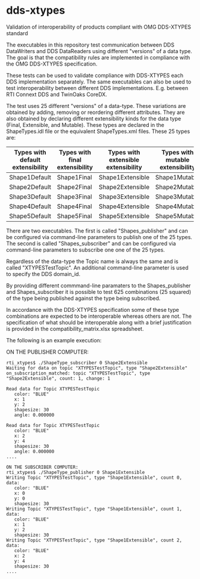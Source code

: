 # dds-xtypes
Validation of interoperability  of products compliant with OMG DDS-XTYPES standard

The executables in this repository test communication between DDS DataWriters and DDS DataReaders using different "versions" of a data type.  The goal is that the compatibility rules are implemented in compliance with the OMG DDS-XTYPES specification.

These tests can be used to validate compliance with DDS-XTYPES each DDS implementation separately. The same executables can also be used to test interoperability between different DDS implementations. E.g. between RTI Connext DDS and TwinOaks CoreDX.

The test uses 25 different "versions" of a data-type. These variations are obtained by adding, removing or reordering different attributes. They are also obtained by declaring different extensibility kinds for the data type (Final, Extensible, and Mutable). These types are declared in the ShapeTypes.idl file or the equivalent ShapeTypes.xml files. These 25 types are:

Types with default extensibility  | Types with final extensibility  | Types with extensible extensibility  | Types with mutable extensibility  | Types with mutable extensibiity specifying explicit ID 
------------- | ----------- | ---------------- | ------------- | ------------------------ 
Shape1Default | Shape1Final | Shape1Extensible | Shape1Mutable | Shape1MutableExplicitID
Shape2Default | Shape2Final | Shape2Extensible | Shape2Mutable | Shape2MutableExplicitID 
Shape3Default | Shape3Final | Shape3Extensible | Shape3Mutable | Shape3MutableExplicitID
Shape4Default | Shape4Final | Shape4Extensible | Shape4Mutable | Shape4MutableExplicitID
Shape5Default | Shape5Final | Shape5Extensible | Shape5Mutable | Shape5MutableExplicitID

There are two executables. The first is called "Shapes_publisher" and can be configured via command-line parameters to publish  one of the 25 types. The second is called "Shapes_subscriber" and can be configured via command-line parameters to subscribe one one of the 25 types.

Regardless of the data-type the Topic name is always the same and is called "XTYPESTestTopic". An additional command-line parameter is used to specify the DDS domain_id.

By providing different commmand-line paramaters to the Shapes_publisher and Shapes_subscriber it is possible to test 625 combinations (25 squared) of the type being published against the type being subscribed.

In accordance with the DDS-XTYPES specification some of these type combinations are expected to be interoperable whereas others are not. The specification of what should be interoperable along with a brief justification is provided in the compatibility_matrix.xlsx spreadsheet.

The following is an example execution:

ON THE PUBLISHER COMPUTER:
```
rti_xtypes$ ./ShapeType_subscriber 0 Shape2Extensible
Waiting for data on topic "XTYPESTestTopic", type "Shape2Extensible"
on_subscription_matched: topic "XTYPESTestTopic", type "Shape2Extensible", count: 1, change: 1

Read data for Topic XTYPESTestTopic
   color: "BLUE"
   x: 1
   y: 2
   shapesize: 30
   angle: 0.000000

Read data for Topic XTYPESTestTopic
   color: "BLUE"
   x: 2
   y: 4
   shapesize: 30
   angle: 0.000000
....

ON THE SUBSCRIBER COMPUTER:
rti_xtypes$ ./ShapeType_publisher 0 Shape1Extensible
Writing Topic "XTYPESTestTopic", type "Shape1Extensible", count 0, data:
   color: "BLUE"
   x: 0
   y: 0
   shapesize: 30
Writing Topic "XTYPESTestTopic", type "Shape1Extensible", count 1, data:
   color: "BLUE"
   x: 1
   y: 2
   shapesize: 30
Writing Topic "XTYPESTestTopic", type "Shape1Extensible", count 2, data:
   color: "BLUE"
   x: 2
   y: 4
   shapesize: 30
....
```

